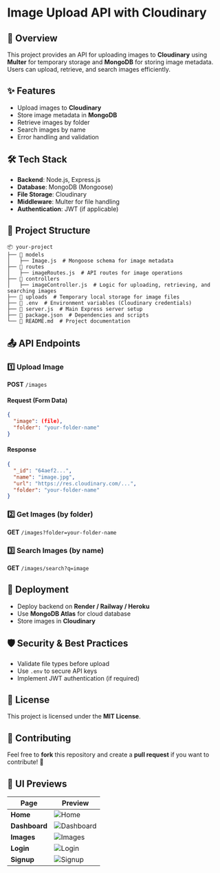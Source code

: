 # Image Upload API with Cloudinary

## 🚀 Overview
This project provides an API for uploading images to **Cloudinary** using **Multer** for temporary storage and **MongoDB** for storing image metadata. Users can upload, retrieve, and search images efficiently.

## ✨ Features
- Upload images to **Cloudinary**
- Store image metadata in **MongoDB**
- Retrieve images by folder
- Search images by name
- Error handling and validation

## 🛠️ Tech Stack
- **Backend**: Node.js, Express.js
- **Database**: MongoDB (Mongoose)
- **File Storage**: Cloudinary
- **Middleware**: Multer for file handling
- **Authentication**: JWT (if applicable)

## 📂 Project Structure
```
📦 your-project
├── 📁 models
│   ├── Image.js  # Mongoose schema for image metadata
├── 📁 routes
│   ├── imageRoutes.js  # API routes for image operations
├── 📁 controllers
│   ├── imageController.js  # Logic for uploading, retrieving, and searching images
├── 📁 uploads  # Temporary local storage for image files
├── 📄 .env  # Environment variables (Cloudinary credentials)
├── 📄 server.js  # Main Express server setup
├── 📄 package.json  # Dependencies and scripts
└── 📄 README.md  # Project documentation
```



## 📤 API Endpoints
### 1️⃣ Upload Image
**POST** `/images`
#### Request (Form Data)
```json
{
  "image": (file),
  "folder": "your-folder-name"
}
```
#### Response
```json
{
  "_id": "64aef2...",
  "name": "image.jpg",
  "url": "https://res.cloudinary.com/...",
  "folder": "your-folder-name"
}
```

### 2️⃣ Get Images (by folder)
**GET** `/images?folder=your-folder-name`

### 3️⃣ Search Images (by name)
**GET** `/images/search?q=image`

## 🚀 Deployment
- Deploy backend on **Render / Railway / Heroku**
- Use **MongoDB Atlas** for cloud database
- Store images in **Cloudinary**

## 🛡️ Security & Best Practices
- Validate file types before upload
- Use `.env` to secure API keys
- Implement JWT authentication (if required)

## 📜 License
This project is licensed under the **MIT License**.

## 🤝 Contributing
Feel free to **fork** this repository and create a **pull request** if you want to contribute! 🚀

## 📸 UI Previews

| Page      | Preview |
|-----------|---------|
| **Home**      | ![Home](https://github.com/user-attachments/assets/b1708681-1c92-44e9-8030-0d68826003f7) |
| **Dashboard** | ![Dashboard](https://github.com/user-attachments/assets/caf035be-9919-4280-be94-62ce654e22e8) |
| **Images**    | ![Images](https://github.com/user-attachments/assets/74d69d80-b9ac-4fae-af29-387a0f5da714) |
| **Login**     | ![Login](https://github.com/user-attachments/assets/57721035-fc9a-4bd9-a8f9-4b16f2a995f6) |
| **Signup**    | ![Signup](https://github.com/user-attachments/assets/a316c281-7ccb-4d0e-86f1-e55ac5ff191a) |
